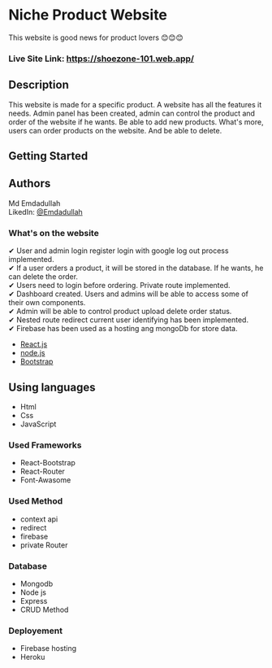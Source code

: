 # Niche Product Website

This website is good news for product lovers 😊😊😊

### Live Site Link: https://shoezone-101.web.app/

## Description

This website is made for a specific product. A website has all the features it needs. Admin panel has been created, admin can control the product and order of the website if he wants. Be able to add new products.
What's more, users can order products on the website. And be able to delete.

## Getting Started

## Authors

Md Emdadullah  
LikedIn: [@Emdadullah](https://www.linkedin.com/in/mdemdadullah/)

### What's on the website
✔ User and admin login register login with google log out process implemented. <br />
✔ If a user orders a product, it will be stored in the database. If he wants, he can delete the order. <br />
✔ Users need to login before ordering. Private route implemented. <br />
✔ Dashboard created. Users and admins will be able to access some of their own components. <br />
✔ Admin will be able to control product upload delete order status. <br />
✔ Nested route redirect current user identifying has been implemented. <br />
✔ Firebase has been used as a hosting ang mongoDb for store data. <br />




* [React.js](https://reactjs.org/)
* [node.js](https://nodejs.org/)
* [Bootstrap](https://getbootstrap.com)

## Using languages 
- Html 
- Css
- JavaScript

### Used Frameworks
- React-Bootstrap
- React-Router
- Font-Awasome

### Used Method
- context api
- redirect
- firebase
- private Router

### Database
- Mongodb
- Node js
- Express
- CRUD Method

### Deployement
- Firebase hosting
- Heroku
